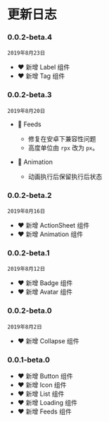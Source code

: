 # 更新日志

### 0.0.2-beta.4
 `2019年8月23日`

 - ❤️ 新增 Label 组件
 - ❤️ 新增 Tag 组件


### 0.0.2-beta.3
 `2019年8月20日`

 - 🐞 Feeds

    + 修复在安卓下兼容性问题
    + 高度单位由 `rpx` 改为 `px`。


 - 🐞 Animation

    + 动画执行后保留执行后状态



### 0.0.2-beta.2
 `2019年8月16日`

 - ❤️ 新增 ActionSheet 组件
 - ❤️ 新增 Animation 组件


### 0.0.2-beta.1
 `2019年8月12日`

 - ❤️ 新增 Badge 组件
 - ❤️ 新增 Avatar 组件


### 0.0.2-beta.0
 `2019年8月2日`

 - ❤️ 新增 Collapse 组件


### 0.0.1-beta.0

- ❤️ 新增 Button 组件
- ❤️ 新增 Icon 组件
- ❤️ 新增 List 组件
- ❤️ 新增 Loading 组件
- ❤️ 新增 Feeds 组件